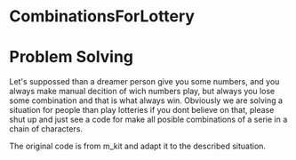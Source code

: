# CombinationsForLottery

# Problem Solving
Let's suppossed than a dreamer person give you some numbers, and you always make manual decition of wich numbers play, but always you lose some combination and that is what always win.
Obviously we are solving a situation for people than play lotteries if you dont believe on that, please shut up and just see a code for make all posible combinations of a serie in a chain of characters.

The original code is from m_kit and adapt it to the described situation.
